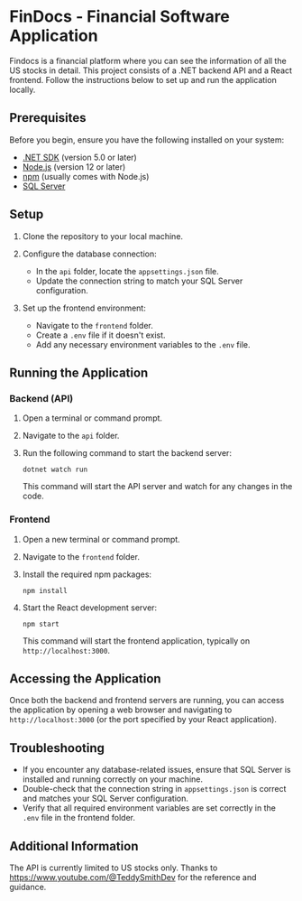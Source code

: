 # FinDocs - Financial Software Application

Findocs is a financial platform where you can see the information of all the US stocks in detail. This project consists of a .NET backend API and a React frontend. Follow the instructions below to set up and run the application locally.

## Prerequisites

Before you begin, ensure you have the following installed on your system:

- [.NET SDK](https://dotnet.microsoft.com/download) (version 5.0 or later)
- [Node.js](https://nodejs.org/) (version 12 or later)
- [npm](https://www.npmjs.com/) (usually comes with Node.js)
- [SQL Server](https://www.microsoft.com/en-us/sql-server/sql-server-downloads)

## Setup

1. Clone the repository to your local machine.

2. Configure the database connection:
   - In the `api` folder, locate the `appsettings.json` file.
   - Update the connection string to match your SQL Server configuration.

3. Set up the frontend environment:
   - Navigate to the `frontend` folder.
   - Create a `.env` file if it doesn't exist.
   - Add any necessary environment variables to the `.env` file.

## Running the Application

### Backend (API)

1. Open a terminal or command prompt.
2. Navigate to the `api` folder.
3. Run the following command to start the backend server:

   ```
   dotnet watch run
   ```

   This command will start the API server and watch for any changes in the code.

### Frontend

1. Open a new terminal or command prompt.
2. Navigate to the `frontend` folder.
3. Install the required npm packages:

   ```
   npm install
   ```

4. Start the React development server:

   ```
   npm start
   ```

   This command will start the frontend application, typically on `http://localhost:3000`.

## Accessing the Application

Once both the backend and frontend servers are running, you can access the application by opening a web browser and navigating to `http://localhost:3000` (or the port specified by your React application).

## Troubleshooting

- If you encounter any database-related issues, ensure that SQL Server is installed and running correctly on your machine.
- Double-check that the connection string in `appsettings.json` is correct and matches your SQL Server configuration.
- Verify that all required environment variables are set correctly in the `.env` file in the frontend folder.

## Additional Information
The API is currently limited to US stocks only. Thanks to https://www.youtube.com/@TeddySmithDev for the reference and guidance.

